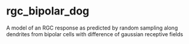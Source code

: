 # rgc_bipolar_dog
 A model of an RGC response as predicted by random sampling along dendrites from bipolar cells with difference of gaussian receptive fields
